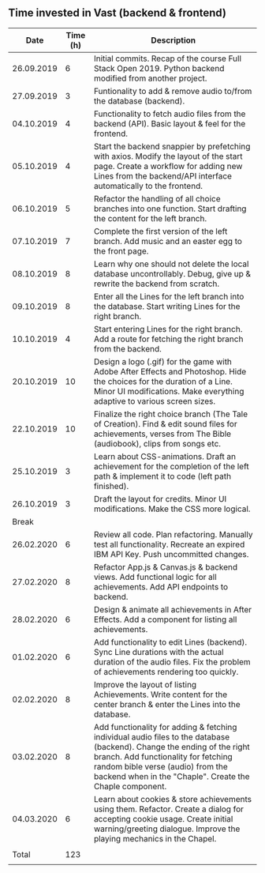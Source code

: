 Time invested in Vast (backend & frontend)
-----------------------------------------------------------

| Date       | Time (h) | Description |
|------------|----------|-------------|
| 26.09.2019 | 6        | Initial commits. Recap of the course Full Stack Open 2019. Python backend modified from another project. |
| 27.09.2019 | 3        | Funtionality to add & remove audio to/from the database (backend). |
| 04.10.2019 | 4        | Functionality to fetch audio files from the backend (API). Basic layout & feel for the frontend.  |
| 05.10.2019 | 4        | Start the backend snappier by prefetching with axios. Modify the layout of the start page. Create a workflow for adding new Lines from the backend/API interface automatically to the frontend. |
| 06.10.2019 | 5        | Refactor the handling of all choice branches into one function. Start drafting the content for the left branch. |
| 07.10.2019 | 7        | Complete the first version of the left branch. Add music and an easter egg to the front page. |
| 08.10.2019 | 8        | Learn why one should not delete the local database uncontrollably. Debug, give up & rewrite the backend from scratch. |
| 09.10.2019 | 8        | Enter all the Lines for the left branch into the database. Start writing Lines for the right branch. |
| 10.10.2019 | 4        | Start entering Lines for the right branch. Add a route for fetching the right branch from the backend. |
| 20.10.2019 | 10       | Design a logo (.gif) for the game with Adobe After Effects and Photoshop. Hide the choices for the duration of a Line. Minor UI modifications. Make everything adaptive to various screen sizes. |
| 22.10.2019 | 10       | Finalize the right choice branch (The Tale of Creation). Find & edit sound files for achievements, verses from The Bible (audiobook), clips from songs etc. |
| 25.10.2019 | 3        | Learn about CSS-animations. Draft an achievement for the completion of the left path & implement it to code (left path finished). |
| 26.10.2019 | 3        | Draft the layout for credits. Minor UI modifications. Make the CSS more logical. |
| Break |
| 26.02.2020 | 6        | Review all code. Plan refactoring. Manually test all functionality. Recreate an expired IBM API Key. Push uncommitted changes. |
| 27.02.2020 | 8        | Refactor App.js & Canvas.js & backend views. Add functional logic for all achievements. Add API endpoints to backend. |
| 28.02.2020 | 6        | Design & animate all achievements in After Effects. Add a component for listing all achievements. |
| 01.02.2020 | 6        | Add functionality to edit Lines (backend). Sync Line durations with the actual duration of the audio files. Fix the problem of achievements rendering too quickly. |
| 02.02.2020 | 8        | Improve the layout of listing Achievements. Write content for the center branch & enter the Lines into the database. |
| 03.02.2020 | 8        | Add functionality for adding & fetching individual audio files to the database (backend). Change the ending of the right branch. Add functionality for fetching random bible verse (audio) from the backend when in the "Chaple". Create the Chaple component. |
| 04.03.2020 | 6        | Learn about cookies & store achievements using them. Refactor. Create a dialog for accepting cookie usage. Create initial warning/greeting dialogue. Improve the playing mechanics in the Chapel. |
|            |          |            |
| Total      | 123      |            |
|            |          |            |